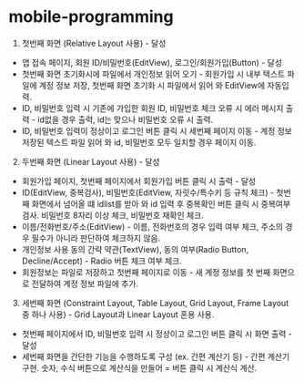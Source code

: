 # mobile-programming
1. 첫번째 화면 (Relative Layout 사용) - 달성
- 앱 접속 페이지, 회원 ID/비밀번호(EditView), 로그인/회원가입(Button) - 달성
- 첫번째 화면 초기화시에 파일에서 개인정보 읽어 오기 - 회원가입 시 내부 텍스트 파일에 계정 정보 저장, 첫번째 화면 초기화 시 파일에서 읽어 와 EditView에 
  자동입력.
- ID, 비밀번호 입력 시 기존에 가입한 회원 ID, 비밀번호 체크 오류 시 에러 메시지 출력 - id없을 경우 출력, id는 맞으나 비밀번호 오류 시 출력.
- ID, 비밀번호 입력이 정상이고 로그인 버튼 클릭 시 세번째 페이지 이동 - 계정 정보 저장된 텍스트 파일 읽어 와 id, 비밀번호 모두 일치할 경우 페이지 이동.

2. 두번째 화면 (Linear Layout 사용) - 달성
- 회원가입 페이지, 첫번째 페이지에서 회원가입 버튼 클릭 시 출력 - 달성
- ID(EditView, 중복검사), 비밀번호(EditView, 자릿수/특수키 등 규칙 체크) - 첫번째 화면에서 넘어올 떄 idlist를 받아 와 id 입력 후 중복확인 버튼 클릭 시
  중복여부 검사. 비밀번호 8자리 이상 체크, 비밀번호 재확인 체크.
- 이름/전화번호/주소(EditView) - 이름, 전화번호의 경우 입력 여부 체크, 주소의 경우 필수가 아니라 판단하여 체크하지 않음.
- 개인정보 사용 동의 간략 약관(TextView), 동의 여부(Radio Button, Decline/Accept) - Radio 버튼 체크 여부 체크.
- 회원정보는 파일로 저장하고 첫번째 페이지로 이동 - 새 계정 정보를 첫 번째 화면으로 전달하여 계정 정보 파일에 추가.

3. 세번째 화면 (Constraint Layout, Table Layout, Grid Layout, Frame Layout 중 하나 사용) - Grid Layout과 Linear Layout 혼용 사용.
- 첫번째 페이지에서 ID, 비밀번호 입력 시 정상이고 로그인 버튼 클릭 시 화면 출력 - 달성
- 세번째 화면을 간단한 기능을 수행하도록 구성 (ex. 간편 계산기 등) - 간편 계산기 구현. 숫자, 수식 버튼으로 계산식을 만들어 = 버튼 클릭 시 계산식 계산.
